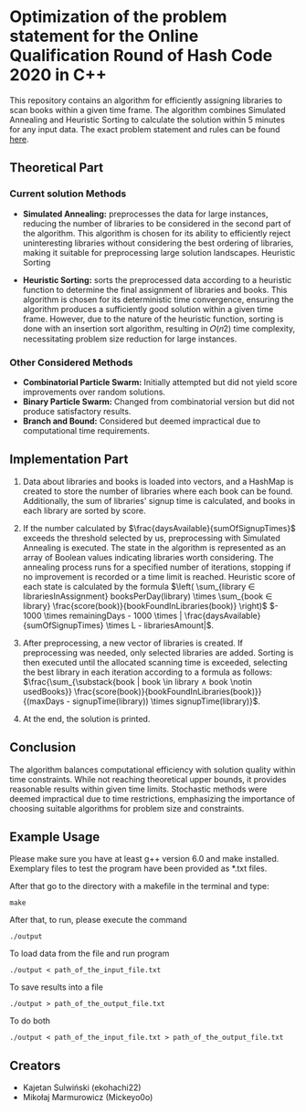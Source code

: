 # Optimization of the problem statement for the Online Qualification Round of Hash Code 2020 in C++

This repository contains an algorithm for efficiently assigning libraries to scan books within a given time frame. The algorithm combines Simulated Annealing and Heuristic Sorting to calculate the solution within 5 minutes for any input data. The exact problem statement and rules can be found [here](problem_statement.pdf).

## Theoretical Part

### Current solution Methods

* <b>Simulated Annealing:</b> preprocesses the data for large instances, reducing the number of libraries to be considered in the second part of the algorithm. This algorithm is chosen for its ability to efficiently reject uninteresting libraries without considering the best ordering of libraries, making it suitable for preprocessing large solution landscapes.
Heuristic Sorting

* <b>Heuristic Sorting:</b> sorts the preprocessed data according to a heuristic function to determine the final assignment of libraries and books. This algorithm is chosen for its deterministic time convergence, ensuring the algorithm produces a sufficiently good solution within a given time frame. However, due to the nature of the heuristic function, sorting is done with an insertion sort algorithm, resulting in 𝑂(𝑛2) time complexity, necessitating problem size reduction for large instances.

### Other Considered Methods

* <b>Combinatorial Particle Swarm:</b> Initially attempted but did not yield score improvements over random solutions.
* <b>Binary Particle Swarm:</b> Changed from combinatorial version but did not produce satisfactory results.
* <b>Branch and Bound:</b> Considered but deemed impractical due to computational time requirements.

## Implementation Part

1. Data about libraries and books is loaded into vectors, and a HashMap is created to store the number of libraries where each book can be found. Additionally, the sum of libraries' signup time is calculated, and books in each library are sorted by score.

2. If the number calculated by $\frac{daysAvailable}{sumOfSignupTimes}$ exceeds the threshold selected by us, preprocessing with Simulated Annealing is executed. The state in the algorithm is represented as an array of Boolean values indicating libraries worth considering. The annealing process runs for a specified number of iterations, stopping if no improvement is recorded or a time limit is reached. Heuristic score of each state is calculated by the formula $\left( \sum_{library ∈ librariesInAssignment} booksPerDay(library) \times \sum_{book ∈ library} \frac{score(book)}{bookFoundInLibraries(book)} \right)$
$- 1000 \times remainingDays - 1000 \times | \frac{daysAvailable}{sumOfSignupTimes} \times L - librariesAmount|$.

3. After preprocessing, a new vector of libraries is created. If preprocessing was needed, only selected libraries are added. Sorting is then executed until the allocated scanning time is exceeded, selecting the best library in each iteration according to a formula as follows: $\frac{\sum_{\substack{book | book \in library ∧ book \notin usedBooks}} \frac{score(book)}{bookFoundInLibraries(book)}}{(maxDays - signupTime(library)) \times signupTime(library)}$.

4. At the end, the solution is printed.

## Conclusion

The algorithm balances computational efficiency with solution quality within time constraints. While not reaching theoretical upper bounds, it provides reasonable results within given time limits. Stochastic methods were deemed impractical due to time restrictions, emphasizing the importance of choosing suitable algorithms for problem size and constraints.

## Example Usage

Please make sure you have at least g++ version 6.0 and make installed. Exemplary files to test the program have been provided as *.txt files.

After that go to the directory with a makefile in the terminal and type:
    
    make

After that, to run, please execute the command

    ./output 

To load data from the file and run program

    ./output < path_of_the_input_file.txt 

To save results into a file 

    ./output > path_of_the_output_file.txt

To do both

    ./output < path_of_the_input_file.txt > path_of_the_output_file.txt

## Creators

* Kajetan Sulwiński (ekohachi22)
* Mikołaj Marmurowicz (Mickeyo0o)
